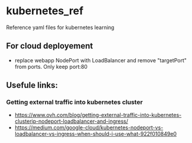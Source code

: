 # kubernetes_ref
Reference yaml files for kubernetes learning

## For cloud deployement
- replace webapp NodePort with LoadBalancer and remove "targetPort" from ports. Only keep port:80

## Usefule links:
### Getting external traffic into kubernetes cluster
- https://www.ovh.com/blog/getting-external-traffic-into-kubernetes-clusterip-nodeport-loadbalancer-and-ingress/
- https://medium.com/google-cloud/kubernetes-nodeport-vs-loadbalancer-vs-ingress-when-should-i-use-what-922f010849e0
